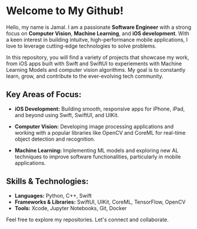 # Welcome to My Github!

Hello, my name is Jamal. I am a passionate **Software Engineer** with a strong focus on **Computer Vision**, **Machine Learning**, and **iOS development**.
With a keen interest in building intuitve, high-performance mobile applications, I love to leverage cutting-edge technologies
to solve problems.  
 
In this repository, you will find a variety of projects that showcase my work, from iOS apps built with Swift and SwiftUI
to experiements with Machine Learning Models and computer vision algorithms. 
My goal is to constantly learn, grow, and contribute to the ever-evolving tech community.

## Key Areas of Focus:

* **iOS Development:** Building smooth, responsive apps for iPhone, iPad, and beyond using Swift, SwiftUI, and UIKit.  

* **Computer Vision:** Developing image processing applications and working with a popular libraries like 
OpenCV and CoreML for real-time object detection and recognition.

* **Machine Learning:** Implementing ML models and exploring new AL techniques to improve software functionalities, 
particularly in mobile applications.

## Skills & Technologies:

* **Languages:** Python, C++, Swift  
* **Frameworks & Libraries:** SwiftUI, UIKit, CoreML, TensorFlow, OpenCV  
* **Tools:** Xcode, Jupyter Notebooks, Git, Docker  

Feel free to explore my repositories. Let's connect and collaborate.
